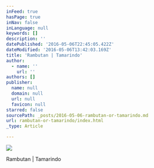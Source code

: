 ```yaml
---
inFeed: true
hasPage: true
inNav: false
inLanguage: null
keywords: []
description: ''
datePublished: '2016-05-06T22:45:05.422Z'
dateModified: '2016-05-06T13:42:03.169Z'
title: 'Rambutan | Tamarindo'
author:
  - name: ''
    url: ''
authors: []
publisher:
  name: null
  domain: null
  url: null
  favicon: null
starred: false
sourcePath: _posts/2016-05-06-rambutan-or-tamarindo.md
url: rambutan-or-tamarindo/index.html
_type: Article

---
```

![](https://s3-us-west-2.amazonaws.com/the-grid-img/p/4e3e8bed9f61897af066f0637efa1ba686ef7215.jpg)

Rambutan | Tamarindo
